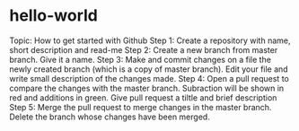 # hello-world
Topic: How to get started with Github
Step 1: Create a repository with name, short description and read-me
Step 2: Create a new branch from master branch. Give it a name.
Step 3: Make and commit changes on a file the newly created branch (which is a copy of master branch). Edit your file and write small description of the changes made.
Step 4: Open a pull request to compare the changes with the master branch. Subraction will be shown in red and additions in green. Give pull request a tiltle and brief description
Step 5: Merge the pull request to merge changes in the master branch. Delete the branch whose changes have been merged.
